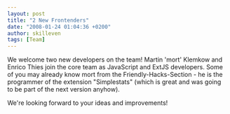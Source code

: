 ```yaml
---
layout: post
title: "2 New Frontenders"
date: "2008-01-24 01:04:36 +0200"
author: skilleven
tags: [Team]
---
```


We welcome two new developers on the team! Martin 'mort' Klemkow and Enrico Thies join the core team as JavaScript and ExtJS developers.
Some of you may already know mort from the Friendly-Hacks-Section - he is the programmer of the extension "Simplestats"
(which is great and was going to be part of the next version anyhow).

We're looking forward to your ideas and improvements!
